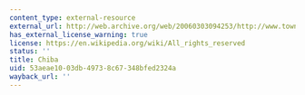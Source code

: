 ```yaml
---
content_type: external-resource
external_url: http://web.archive.org/web/20060303094253/http://www.town.chikura.chiba.jp/page/dialect/dialect.html
has_external_license_warning: true
license: https://en.wikipedia.org/wiki/All_rights_reserved
status: ''
title: Chiba
uid: 53aeae10-03db-4973-8c67-348bfed2324a
wayback_url: ''
---
```

